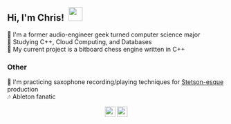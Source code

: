 ## Hi, I'm Chris!&nbsp; <img src="https://github.com/user-attachments/assets/411a2836-f9d8-4a82-9451-99195cb903fd" width="32">

<!-- <p align="center">
  <a href="https://www.linkedin.com/in/cjb543"><img src="https://github.com/user-attachments/assets/845d4fa3-7e39-4982-963d-25eaad17d8c6" width="24"></a>
  <a href="https://bsky.app/profile/prodbybenson.bsky.social"><img src="https://github.com/user-attachments/assets/09f0e97e-a838-494b-8858-1991de211c39" width="24"</a>
</p>
-->

  🤖 I'm a former audio-engineer geek turned computer science major\
  🧐 Studying C++, Cloud Computing, and Databases \
  👀 My current project is a bitboard chess engine written in C++
  
### Other
  🎷 I'm practicing saxophone recording/playing techniques for [Stetson-esque](https://youtu.be/KJHr2DlRog8?si=peXXXe_2htH2GEeg) production\
  🎶 Ableton fanatic

<p align="center">
  <a href="https://www.linkedin.com/in/cjb543"><img src="https://github.com/user-attachments/assets/845d4fa3-7e39-4982-963d-25eaad17d8c6" width="24"></a>
  <a href="https://bsky.app/profile/prodbybenson.bsky.social"><img src="https://github.com/user-attachments/assets/09f0e97e-a838-494b-8858-1991de211c39" width="24"</a>
</p>
